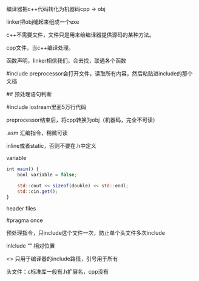 编译器把c++代码转化为机器码cpp → obj

linker把obj缝起来组成一个exe

c++不需要文件，文件只是用来给编译器提供源码的某种方法。

cpp文件，当c++编译处理。

函数声明，linker相信我们，会去找，联通各个函数

\#include  preprocessor会打开文件，读取所有内容，然后粘贴进include的那个文档

\#if 预处理语句判断

\#include iostream里面5万行代码

preprocessor结束后，将cpp转换为obj（机器码，完全不可读）

.asm 汇编指令，稍微可读

inline或者static，否则不要在.h中定义

variable

```jsx
int main() {
	bool variable = false;

	std::cout << sizeof(double) << std::endl;
	std::cin.get();
}
```

header files

\#pragma once

预处理指令，只include这个文件一次，防止单个头文件多次include

inlclude “” 相对位置

<> 只用于编译器的include路径，引号用于所有

头文件：c标准库一般有.h扩展名，cpp没有